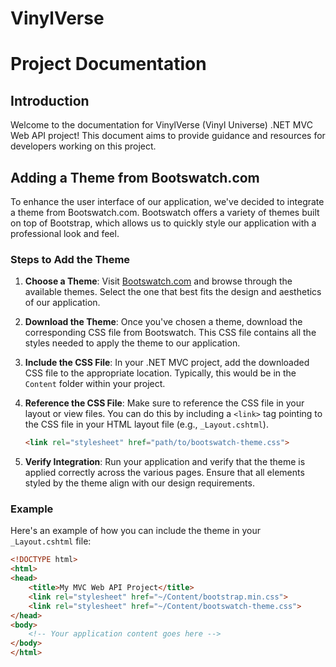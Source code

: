 # VinylVerse
# Project Documentation

## Introduction
Welcome to the documentation for VinylVerse (Vinyl Universe) .NET MVC Web API project! This document aims to provide guidance and resources for developers working on this project.

## Adding a Theme from Bootswatch.com

To enhance the user interface of our application, we've decided to integrate a theme from Bootswatch.com. Bootswatch offers a variety of themes built on top of Bootstrap, which allows us to quickly style our application with a professional look and feel.

### Steps to Add the Theme

1. **Choose a Theme**: Visit [Bootswatch.com](https://bootswatch.com/) and browse through the available themes. Select the one that best fits the design and aesthetics of our application.

2. **Download the Theme**: Once you've chosen a theme, download the corresponding CSS file from Bootswatch. This CSS file contains all the styles needed to apply the theme to our application.

3. **Include the CSS File**: In your .NET MVC project, add the downloaded CSS file to the appropriate location. Typically, this would be in the `Content` folder within your project.

4. **Reference the CSS File**: Make sure to reference the CSS file in your layout or view files. You can do this by including a `<link>` tag pointing to the CSS file in your HTML layout file (e.g., `_Layout.cshtml`).

    ```html
    <link rel="stylesheet" href="path/to/bootswatch-theme.css">
    ```

5. **Verify Integration**: Run your application and verify that the theme is applied correctly across the various pages. Ensure that all elements styled by the theme align with our design requirements.

### Example

Here's an example of how you can include the theme in your `_Layout.cshtml` file:

```html
<!DOCTYPE html>
<html>
<head>
    <title>My MVC Web API Project</title>
    <link rel="stylesheet" href="~/Content/bootstrap.min.css">
    <link rel="stylesheet" href="~/Content/bootswatch-theme.css">
</head>
<body>
    <!-- Your application content goes here -->
</body>
</html>
